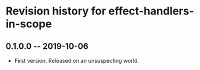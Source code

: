 # Revision history for effect-handlers-in-scope

## 0.1.0.0 -- 2019-10-06

* First version. Released on an unsuspecting world.
